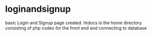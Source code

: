 # loginandsignup
basic Login and Signup page created.
htdocs is the home directory consisting of php codes for the front end and connecting to database
